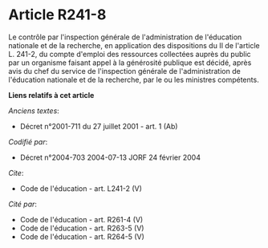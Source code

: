 # Article R241-8

Le contrôle par l'inspection générale de l'administration de l'éducation nationale et de la recherche, en application des
dispositions du II de l'article L. 241-2, du compte d'emploi des ressources collectées auprès du public par un organisme
faisant appel à la générosité publique est décidé, après avis du chef du service de l'inspection générale de l'administration
de l'éducation nationale et de la recherche, par le ou les ministres compétents.

**Liens relatifs à cet article**

_Anciens textes_:

  - Décret n°2001-711 du 27 juillet 2001 - art. 1 (Ab)

_Codifié par_:

  - Décret n°2004-703 2004-07-13 JORF 24 février 2004

_Cite_:

  - Code de l'éducation - art. L241-2 (V)

_Cité par_:

  - Code de l'éducation - art. R261-4 (V)
  - Code de l'éducation - art. R263-5 (V)
  - Code de l'éducation - art. R264-5 (V)
